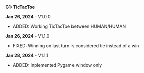 **G1: TicTacToe**

**Jan 26, 2024** - V1.0.0<br>
- ADDED: Working TicTacToe between HUMAN/HUMAN
    
**Jan 26, 2024** - V1.1.0<br>
- FIXED: Winning on last turn is considered tie instead of a win

**Jan 28, 2024** - V1.1.1<br>
- ADDED: Inplemented Pygame window only
